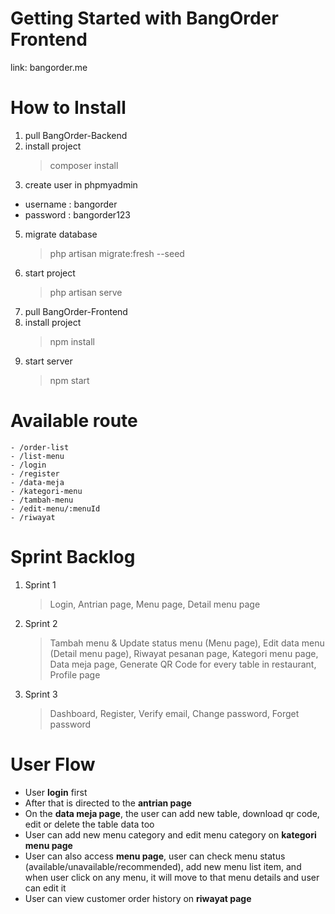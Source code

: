 # Getting Started with BangOrder Frontend
link: bangorder.me

# How to Install

1. pull BangOrder-Backend
2. install project
    > composer install
3. create user in phpmyadmin
  - username : bangorder
  - password : bangorder123
5. migrate database
    > php artisan migrate:fresh --seed
6. start project
    > php artisan serve
8. pull BangOrder-Frontend
9. install project
    > npm install
10. start server
    > npm start

# Available route
    - /order-list
    - /list-menu
    - /login
    - /register
    - /data-meja
    - /kategori-menu
    - /tambah-menu
    - /edit-menu/:menuId
    - /riwayat

# Sprint Backlog
1. Sprint 1
   > Login, Antrian page, Menu page, Detail menu page
2. Sprint 2
   > Tambah menu & Update status menu (Menu page), Edit data menu (Detail menu page), Riwayat pesanan page, Kategori menu page, Data meja page, Generate QR Code for every table in restaurant, Profile page
3. Sprint 3
   > Dashboard, Register, Verify email, Change password, Forget password

# User Flow
- User **login** first
- After that is directed to the **antrian page**
- On the **data meja page**, the user can add new table, download qr code, edit or delete the table data too
- User can add new menu category and edit menu category on **kategori menu page**
- User can also access **menu page**, user can check menu status (available/unavailable/recommended), add new menu list item, and when user click on any menu, it will move to that menu details and user can edit it
- User can view customer order history on **riwayat page**


